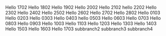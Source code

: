 Hello 1702
Hello 1802
Hello 1902
Hello 2002
Hello 2102
hello 2202
Hello 2302
Hello 2402
Hello 2502
Hello 2602
Hello 2702
Hello 2802
Hello 0103
Hello 0203
Hello 0303
Hello 0403
hello 0503
Hello 0603
Hello 0703
Hello 0803
Hello 0903
Hello 1003
Hello 1103
Hello 1203
Hello 1303
Hello 1403
Hello 1503
Hello 1603
Hello 1703
subbranch2
subbranch3
subbranch4
